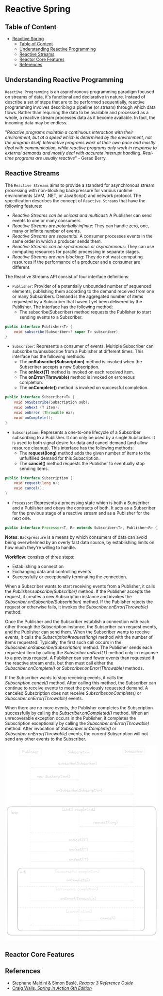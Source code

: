 # Reactive Spring

## Table of Content
<!-- TOC -->
* [Reactive Spring](#reactive-spring)
  * [Table of Content](#table-of-content)
  * [Understanding Reactive Programming](#understanding-reactive-programming)
  * [Reactive Streams](#reactive-streams)
  * [Reactor Core Features](#reactor-core-features)
  * [References](#references)
<!-- TOC -->

## Understanding Reactive Programming

`Reactive Programming` is an asynchronous programming paradigm focused on streams of data, it's functional and declarative in nature. Instead of describe a set of steps that are to 
be performed sequentially, reactive programming involves describing a pipeline (or stream) through which data flows. Rather than requiring the data to be available and processed 
as a whole, a reactive stream processes data as it become available. In fact, the incoming data may be endless.

"_Reactive programs maintain a continuous interaction with their environment, but at a speed which is determined by the environment, not the program itself. Interactive programs work
at their own pace and mostly deal with communication, while reactive programs only work in response to external demands and mostly deal with accurate interrupt handling. Real-time 
programs are usually reactive_" - Gerad Berry.

## Reactive Streams
The `Reactive Streams` aims to provide a standard for asynchronous stream processing with non-blocking backpressure for various runtime environments (JVM, .NET, or JavaScript) and network
protocol. The specification describes the concept of `Reactive Streams` that have the following features:
- _Reactive Streams can be unicast and multicast_: A Publisher can send events to one or many consumers.
- _Reactive Streams are potentially infinite_: They can handle zero, one, many or infinite number of events.
- _Reactive Streams are sequential_: A consumer processes events in the same order in which a producer sends them.
- _Reactive Streams can be synchronous or asynchronous_: They can use computing resources for parallel processing in separate stages.
- _Reactive Streams are non-blocking_: They do not wast computing resources if the performance of a producer and a consumer are different.

The Reactive Streams API consist of four interface definitions:

- `Publisher`: Provider of a potentially unbounded number of sequenced elements, publishing them according to the demand received from one or many Subscribers. Demand is the aggregated
number of items requested by a Subscriber that haven't yet been delivered by the Publisher. The interface has the following method:
  - The subscribe(Subscriber) method requests the Publisher to start sending events to a Subscriber.
```java
public interface Publisher<T> {
    void subscribe(Subscriber<? super T> subscriber);
}
```

- `Subscriber`: Represents a consumer of events. Multiple Subscriber can subscribe to/unsubscribe from a Publisher at different times. This interface has the following methods:
  - The **onSubscribe(Subscription)** method is invoked when the Subscriber accepts a new Subscription.
  - The **onNext(T)** method is invoked on each received item.
  - The **onError(Throwable)** method is invoked on erroneous completion.
  - The **onComplete()** method is invoked on successful completion.
```java
public interface Subscriber<T> {
    void onSubscribe(Subscription sub);
    void onNext (T item);
    void onError (Throwable ex);
    void onComplete();
}
```

- `Subscription`: Represents a one-to-one lifecycle of a Subscriber subscribing to a Publisher. It can only be used by a single Subscriber. It is used to both signal desire for data and
cancel demand (and allow resource cleanup). This interface has the following methods:
  - The **request(long)** method adds the given number of items to the unfulfilled demand for this Subscription.
  - The **cancel()** method requests the Publisher to eventually stop sending items.
```java
public interface Subscription {
    void request(long n);
    void cancel();
}
```

- `Processor`: Represents a processing state which is both a Subscriber and a Publisher and obeys the contracts of both. It acts as a Subscriber for the previous stage of a reactive
stream and as a Publisher for the next one.
```java
public interface Processor<T, R> extends Subscriber<T>, Publisher<R> {}
```

**Notes:** `Backpressure` is a means by which consumers of data can avoid being overwhelmed by an overly fast data source, by establishing limits on how much they're willing to handle.

**Workflow**: consists of three steps:
- Establishing a connection
- Exchanging data and controlling events
- Successfully or exceptionally terminating the connection.

When a Subscriber wants to start receiving events from a Publisher, it calls the _Publisher.subscribe(Subscriber)_ method. If the Publisher accepts the request, it creates a new Subscription
instance and invokes the _Subscriber.onSubscribe(Subscription)_ method. If the Publisher rejects the request or otherwise fails, it invokes the _Subscriber.onError(Throwable)_ method.

Once the Publisher and the Subscriber establish a connection with each other through the Subscription instance, the Subscriber can request events, and the Publisher can send them. When the 
Subscriber wants to receive events, it calls the _Subscription#request(long)_ method with the number of items requested. Typically, the first such call occurs in the _Subscriber.onSubscribe(Subscription)_
method. The Publisher sends each requested item by calling the _Subscriber.onNext(T)_ method only in response to a previous request. A Publisher can send fewer events than requested if the
reactive stream ends, but then must call either the _Subscriber.onComplete()_ or _Subscriber.onError(Throwable)_ methods.

If the Subscriber wants to stop receiving events, it calls the _Subscription.cancel()_ method. After calling this method, the Subscriber can continue to receive events to meet the previously 
requested demand. A canceled Subscription does not receive _Subscriber.onComplete()_ or _Subscriber.onError(Throwable)_ events.

When there are no more events, the Publisher completes the Subscription successfully by calling the _Subscriber.onCompleted()_ method. When an unrecoverable exception occurs in the Publisher,
it completes the Subscription exceptionally by calling the _Subscriber.onError(Throwable)_ method. After invocation of _Subscriber.onComplete()_ or _Subscriber.onError(Throwable)_ events, the
current Subscription will not send any other events to the Subscriber.

<div style="text-align:center">
    <img src="./docs/images/reactive_streams_seq_diagram.png" alt="Reactive Streams Sequence Diagram" width="500">
</div>

## Reactor Core Features

## References
- [Stephane Maldini & Simon Baslé, _Reactor 3 Reference Guide_](https://projectreactor.io/docs/core/release/reference/#intro-reactive)
- [Craig Walls, _Spring in Action 6th Edition_](https://dl.ebooksworld.ir/books/Spring.in.Action.6th.Edition.Craig.Walls.Manning.9781617297571.EBooksWorld.ir.pdf)

